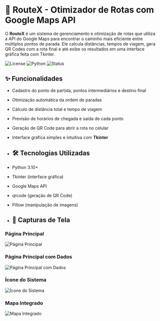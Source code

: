 # 🚚 RouteX - Otimizador de Rotas com Google Maps API
O **RouteX** é um sistema de gerenciamento e otimização de rotas que utiliza a API do Google Maps para encontrar o caminho mais eficiente entre múltiplos pontos de parada. Ele calcula distâncias, tempos de viagem, gera QR Codes com a rota final e até exibe os resultados em uma interface gráfica feita com Tkinter.

![License](https://img.shields.io/badge/license-MIT-blue)
![Python](https://img.shields.io/badge/python-3.10+-blue)
![Status](https://img.shields.io/badge/status-active-success)

## ✨ Funcionalidades
- Cadastro do ponto de partida, pontos intermediários e destino final
- Otimização automática da ordem de paradas
- Cálculo de distância total e tempo de viagem
- Previsão de horários de chegada e saída de cada ponto
- Geração de QR Code para abrir a rota no celular
- Interface gráfica simples e intuitiva com **Tkinter**

- ## 🛠 Tecnologias Utilizadas
- Python 3.10+
- Tkinter (interface gráfica)
- Google Maps API
- qrcode (geração de QR Code)
- Pillow (manipulação de imagens)

- ## 📸 Capturas de Tela

### Página Principal
![Página Principal](IMG/main.png)

### Página Principal com Dados
![Página Principal com Dados](IMG/main_working.png)

### Ícone do Sistema
![Ícone do Sistema](IMG/icone.png)

### Mapa Integrado
![Mapa Integrado](IMG/mapa.png)
